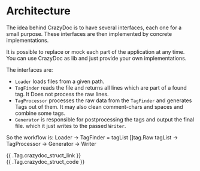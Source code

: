 # Architecture

The idea behind CrazyDoc is to have several interfaces, each one for a small purpose. These interfaces are then
implemented by concrete implementations.

It is possible to replace or mock each part of the application at any time. You can use CrazyDoc as lib and just provide
your own implementations.

The interfaces are:

* `Loader` loads files from a given path.
* `TagFinder` reads the file and returns all lines which are part of a found tag. It Does not process the raw lines.
* `TagProcessor` processes the raw data from the `TagFinder` and generates Tags out of them. It may also clean
  comment-chars and spaces and combine some tags.
* `Generator` is responsible for postprocessing the tags and output the final file. which it just writes to the
  passed `Writer`.

So the workflow is:
Loader -> TagFinder = tagList []tag.Raw tagList -> TagProcessor -> Generator -> Writer

{{ .Tag.crazydoc_struct_link }}  
{{ .Tag.crazydoc_struct_code }}